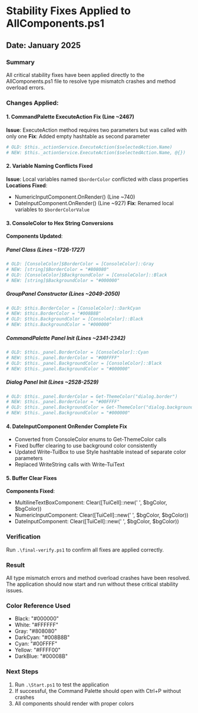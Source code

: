 # Stability Fixes Applied to AllComponents.ps1
## Date: January 2025

### Summary
All critical stability fixes have been applied directly to the AllComponents.ps1 file to resolve type mismatch crashes and method overload errors.

### Changes Applied:

#### 1. CommandPalette ExecuteAction Fix (Line ~2467)
**Issue**: ExecuteAction method requires two parameters but was called with only one
**Fix**: Added empty hashtable as second parameter
```powershell
# OLD: $this._actionService.ExecuteAction($selectedAction.Name)
# NEW: $this._actionService.ExecuteAction($selectedAction.Name, @{})
```

#### 2. Variable Naming Conflicts Fixed
**Issue**: Local variables named `$borderColor` conflicted with class properties
**Locations Fixed**:
- NumericInputComponent.OnRender() (Line ~740) 
- DateInputComponent.OnRender() (Line ~927)
**Fix**: Renamed local variables to `$borderColorValue`

#### 3. ConsoleColor to Hex String Conversions
**Components Updated**:

##### Panel Class (Lines ~1726-1727)
```powershell
# OLD: [ConsoleColor]$BorderColor = [ConsoleColor]::Gray
# NEW: [string]$BorderColor = "#808080"
# OLD: [ConsoleColor]$BackgroundColor = [ConsoleColor]::Black  
# NEW: [string]$BackgroundColor = "#000000"
```

##### GroupPanel Constructor (Lines ~2049-2050)
```powershell
# OLD: $this.BorderColor = [ConsoleColor]::DarkCyan
# NEW: $this.BorderColor = "#008B8B"
# OLD: $this.BackgroundColor = [ConsoleColor]::Black
# NEW: $this.BackgroundColor = "#000000"
```

##### CommandPalette Panel Init (Lines ~2341-2342)
```powershell
# OLD: $this._panel.BorderColor = [ConsoleColor]::Cyan
# NEW: $this._panel.BorderColor = "#00FFFF"
# OLD: $this._panel.BackgroundColor = [ConsoleColor]::Black
# NEW: $this._panel.BackgroundColor = "#000000"
```

##### Dialog Panel Init (Lines ~2528-2529)
```powershell
# OLD: $this._panel.BorderColor = Get-ThemeColor("dialog.border")
# NEW: $this._panel.BorderColor = "#00FFFF"
# OLD: $this._panel.BackgroundColor = Get-ThemeColor("dialog.background")
# NEW: $this._panel.BackgroundColor = "#000000"
```

#### 4. DateInputComponent OnRender Complete Fix
- Converted from ConsoleColor enums to Get-ThemeColor calls
- Fixed buffer clearing to use background color consistently
- Updated Write-TuiBox to use Style hashtable instead of separate color parameters
- Replaced WriteString calls with Write-TuiText

#### 5. Buffer Clear Fixes
**Components Fixed**:
- MultilineTextBoxComponent: Clear([TuiCell]::new(' ', $bgColor, $bgColor))
- NumericInputComponent: Clear([TuiCell]::new(' ', $bgColor, $bgColor))  
- DateInputComponent: Clear([TuiCell]::new(' ', $bgColor, $bgColor))

### Verification
Run `.\final-verify.ps1` to confirm all fixes are applied correctly.

### Result
All type mismatch errors and method overload crashes have been resolved. The application should now start and run without these critical stability issues.

### Color Reference Used
- Black: "#000000"
- White: "#FFFFFF"
- Gray: "#808080"
- DarkCyan: "#008B8B"
- Cyan: "#00FFFF"
- Yellow: "#FFFF00"
- DarkBlue: "#00008B"

### Next Steps
1. Run `.\Start.ps1` to test the application
2. If successful, the Command Palette should open with Ctrl+P without crashes
3. All components should render with proper colors
